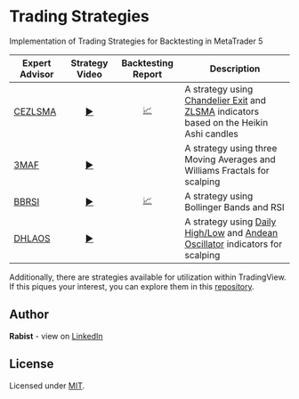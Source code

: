 # Trading Strategies

Implementation of Trading Strategies for Backtesting in MetaTrader 5

| Expert Advisor | Strategy Video | Backtesting Report | Description |
| --- | :---: | :---: | --- |
| [CEZLSMA](Experts/CEZLSMA.mq5) | [:arrow_forward:](https://youtu.be/2U5VTWBBK8U) | [:chart_with_upwards_trend:](Test/CEZLSMA) | A strategy using [Chandelier Exit](Indicators/ChandelierExit.mq5) and [ZLSMA](Indicators/ZLSMA.mq5) indicators based on the Heikin Ashi candles |
| [3MAF](Experts/3MAF.mq5) | [:arrow_forward:](https://youtu.be/bKPs2aOsvsk) |  | A strategy using three Moving Averages and Williams Fractals for scalping |
| [BBRSI](Experts/BBRSI.mq5) | [:arrow_forward:](https://youtu.be/pCmJ8wsAS_w) | [:chart_with_upwards_trend:](Test/BBRSI) | A strategy using Bollinger Bands and RSI |
| [DHLAOS](Experts/DHLAOS.mq5) | [:arrow_forward:](https://youtu.be/IZVSb1kjduQ) |  | A strategy using [Daily High/Low](Indicators/DailyHighLow.mq5) and [Andean Oscillator](Indicators/AndeanOscillator.mq5) indicators for scalping |


Additionally, there are strategies available for utilization within TradingView. If this piques your interest, you can explore them in this [repository](https://github.com/geraked/tradingview).

## Author

**Rabist** - view on [LinkedIn](https://www.linkedin.com/in/rabist)

## License

Licensed under [MIT](LICENSE).
